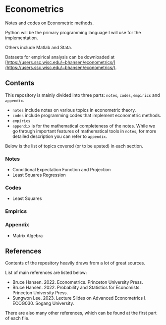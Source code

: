 # Econometrics

Notes and codes on Econometric methods.

Python will be the primary programming language I will use for the implementation.

Others include Matlab and Stata.

Datasets for empirical analysis can be downloaded at [https://users.ssc.wisc.edu/~bhansen/econometrics/](https://users.ssc.wisc.edu/~bhansen/econometrics/).

## Contents

This repository is mainly divided into three parts: `notes`, `codes`, `empirics` and `appendix`.

- `notes` include notes on various topics in econometric theory.
- `codes` include programming codes that implement econometric methods.
- `empirics`
- `appendix` is for the mathematical completeness of the notes. While we go through important features of mathematical tools in `notes`, for more detailed description you can refer to `appendix`. 

Below is the list of topics covered (or to be upated) in each section.

### Notes

- Conditional Expectation Function and Projection
- Least Squares Regression

### Codes

- Least Squares

### Empirics

### Appendix

- Matrix Algebra

## References

Contents of the repository heavily draws from a lot of great sources.

List of main references are listed below:

- Bruce Hansen. 2022. Econometrics. Princeton University Press.
- Bruce Hansen. 2022. Probability and Statistics for Economists. Princeton University Press.
- Sungwon Lee. 2023. Lecture Slides on Advanced Econometrics I. ECOG030. Sogang University.

There are also many other references, which can be found at the first part of each file.